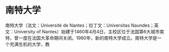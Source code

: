 # 南特大学

南特大学（法文：Université de Nantes；拉丁文：Universitas Naundes；英文：University of Nantes）始建于1460年4月4日，主校区位于法国第6大城市南特，曾一度在法国大革命期间关闭。1960年，新的南特大学成立。南特大学是一个充满生机的大学，教